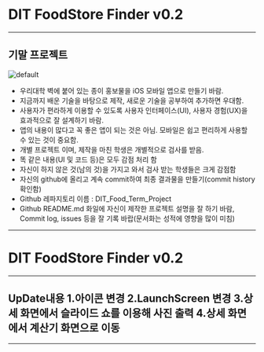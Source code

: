# DIT FoodStore Finder v0.2
---------------
기말 프로젝트
--------------
![default](https://user-images.githubusercontent.com/1857075/40906975-58d3c6a2-681d-11e8-8a21-083c792a058c.jpg)
* 우리대학 벽에 붙어 있는 종이 홍보물을 iOS 모바일 앱으로 만들기 바람.
* 지금까지 배운 기술을 바탕으로 제작, 새로운 기술을 공부하여 추가하면 우대함.
* 사용자가 편라하게 이용할 수 있도록 사용자 인터페이스(UI), 사용자 경험(UX)을 효과적으로 잘 설계하기 바람. 
* 앱의 내용이 많다고 꼭 좋은 앱이 되는 것은 아님. 모바일은 쉽고 편리하게 사용할 수 있는 것이 중요함.
* 개별 프로젝트 이며, 제작을 마친 학생은 개별적으로 검사를 받음.
* 똑 같은 내용(UI 및 코드 등)은 모두 감점 처리 함
* 자신이 하지 않은 것(남의 것)을 가지고 와서 검사 받는 학생들은 크게 감점함
* 자신의 github에 올리고 계속 commit하여 최종 결과물을 만들기(commit history 확인함) 
* Github 레파지토리 이름 : DIT_Food_Term_Project
* Github README.md 화일에 자신이 제작한 프로젝트 설명을 잘 하기 바람, Commit log, issues 등을 잘 기록 바랍(문서화는 성적에 영향을 많이 미침)
------------
# DIT FoodStore Finder v0.2
---------------
UpDate내용
1.아이콘 변경
2.LaunchScreen 변경
3.상세 화면에서 슬라이드 쇼를 이용해 사진 출력
4.상세 화면에서 계산기 화면으로 이동
----

----

